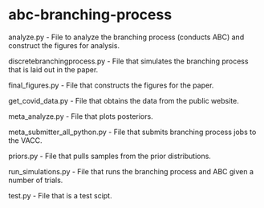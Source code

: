 # abc-branching-process

analyze.py - File to analyze the branching process (conducts ABC) and construct the figures for analysis.

discretebranchingprocess.py - File that simulates the branching process that is laid out in the paper.

final_figures.py - File that constructs the figures for the paper.

get_covid_data.py - File that obtains the data from the public website.

meta_analyze.py - File that plots posteriors. 

meta_submitter_all_python.py - File that submits branching process jobs to the VACC. 

priors.py - File that pulls samples from the prior distributions.

run_simulations.py - File that runs the branching process and ABC given a number of trials.

test.py - File that is a test scipt.
